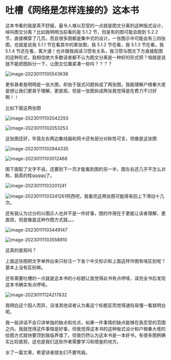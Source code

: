# 吐槽《网络是怎样连接的》这本书

这本书看的我是真不舒服，最令人难以忍受的一点就是图文分离的这种版式设计，啥叫图文分离？比如我明明当前看的是 5.1.2 节，但是有的图可能会跑到 5.2.2 节，直接横穿了几页。而且很多图都是集中式的设计，一张图示中可能会有三四张图，也就是说我 5.1.1 节在看其中的某张图，我 5.1.2 节在看，我 5.1.3 节在看，我 5.1.4 节还在看，离大谱！也许跟我阅读习惯有关系，我习惯与图文下方直接配图的这种形式，我相信绝大多数读者都不认为图文分离是一种好的形式把？咱就是说就不能把图拆分一下，让图文位置紧凑一些吗？？？？

![image-20230111105543638](https://p.ipic.vip/wmtsoy.png)

更有甚者是明明是一张大图，却由于版式问题拆成了两张图，我能理解户根秦大佬是想让我们更易于理解，更直观，但是一张图拆成两张我觉得是在费力不讨好啊！！

比如下面这两张图

![image-20230111102042293](https://p.ipic.vip/qskj7m.png)

![image-20230111102053253](/Users/mr.l/Library/Application%20Support/typora-user-images/image-20230111102053253.png)

这张图还好，毕竟左右两边集线器和网卡还有部分对称性可言，但像是这张图

![image-20230111102944335](https://p.ipic.vip/74jxwp.png)

![image-20230111103012468](https://p.ipic.vip/hv7j35.png)

图下面配了文字不说，还要到下一页才能看到图的另一半，图左右还几乎不怎么对称，我真的栓qqqqq了。

![image-20230111103201241](https://p.ipic.vip/1qldvo.png)

![image-20230111103241261](https://p.ipic.vip/7cbdzz.png)阿西吧，我看完这两张图可能得来回上下滑动十几次。

还有我认为过分的以图示人也并不是一件好事，图的作用在于更能让读者理解，更直观，但是像是这种作图方式就。。。

![image-20230111103449147](https://p.ipic.vip/mck5cf.png)

![image-20230111103558910](https://p.ipic.vip/bjbgn9.png)

这真的直观吗？

上面这张图把文字单拎出来只标注一下各个中文标识和上面这样作图有啥区别呢？基本上没有区别嘛。

还有需要吐槽的一点就是这本书的小标题让我觉得此书有点啰嗦，读完全书后发现这本书确实有点啰嗦。

![image-20230111124217832](https://p.ipic.vip/r6bobm.png)

我明白这个因人而异，没准其他读者认为看这个标题反而觉得通俗易懂一看就明白呢。

我一般讲话不会只讲单独的缺点和优点，如果一件事情的缺点能够在我忍受的范围之内，我就觉得这件事情是好事，但我觉得这本书的这种板式设计和户根秦大佬的绘图方式就快要顶到我临界值了。但我仍然认为这本书是一本好书，有很多图例确实比较直观，这也是我们这些作者需要学习和借鉴的地方。

水了一篇文章，希望读者朋友们不要骂我。